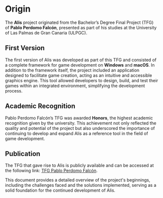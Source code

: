 # Origin

The **Alis** project originated from the Bachelor’s Degree Final Project (TFG) of **Pablo Perdomo Falcón**, presented as part of his studies at the University of Las Palmas de Gran Canaria (ULPGC).

## First Version

The first version of Alis was developed as part of this TFG and consisted of a complete framework for game development on **Windows** and **macOS**. In addition to the framework itself, the project included an application designed to facilitate game creation, acting as an intuitive and accessible graphics engine. This tool allowed developers to design, build, and test their games within an integrated environment, simplifying the development process.

## Academic Recognition

Pablo Perdomo Falcón’s TFG was awarded **Honors**, the highest academic recognition given by the university. This achievement not only reflected the quality and potential of the project but also underscored the importance of continuing to develop and expand Alis as a reference tool in the field of game development.

## Publication

The TFG that gave rise to Alis is publicly available and can be accessed at the following link: [TFG Pablo Perdomo Falcón](https://accedacris.ulpgc.es/bitstream/10553/110414/1/TFG%20Pablo%20Perdomo%20F.pdf).

This document provides a detailed overview of the project's beginnings, including the challenges faced and the solutions implemented, serving as a solid foundation for the continued development of Alis.
